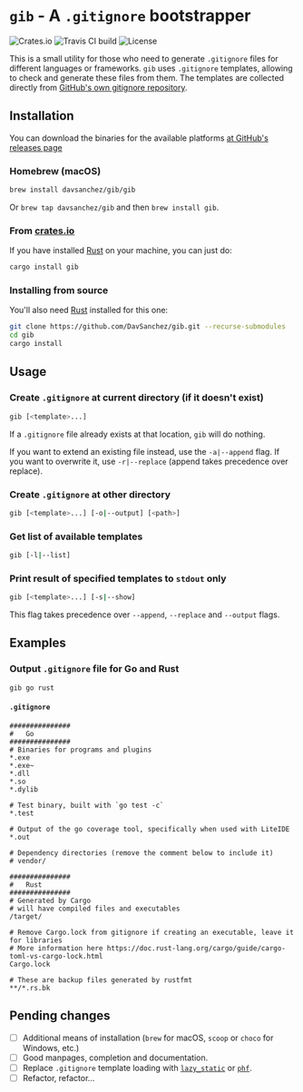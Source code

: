 # `gib` - A `.gitignore` bootstrapper
![Crates.io](https://img.shields.io/crates/v/gib)
![Travis CI build](https://travis-ci.com/DavSanchez/gib.svg?branch=master)
![License](https://img.shields.io/crates/l/gib/0.1.0)

This is a small utility for those who need to generate `.gitignore` files for different languages or frameworks. `gib` uses `.gitignore` templates, allowing to check and generate these files from them. The templates are collected directly from [GitHub's own gitignore repository](https://github.com/github/gitignore).

## Installation
You can download the binaries for the available platforms [at GitHub's releases page](https://github.com/DavSanchez/gib/releases)

### Homebrew (macOS)
```bash
brew install davsanchez/gib/gib
```

Or `brew tap davsanchez/gib` and then `brew install gib`.

### From [crates.io](https://crates.io/crates/gib)
If you have installed [Rust](https://www.rust-lang.org) on your machine, you can just do:
```bash
cargo install gib
```

### Installing from source
You'll also need [Rust](https://www.rust-lang.org) installed for this one:
```bash
git clone https://github.com/DavSanchez/gib.git --recurse-submodules
cd gib
cargo install
```

## Usage
### Create `.gitignore` at current directory (if it doesn't exist)
```bash
gib [<template>...] 
```

If a `.gitignore` file already exists at that location, `gib` will do nothing.

If you want to extend an existing file instead, use the `-a|--append` flag. If you want to overwrite it, use `-r|--replace` (append takes precedence over replace).

### Create `.gitignore` at other directory
```bash
gib [<template>...] [-o|--output] [<path>]
```

### Get list of available templates
```bash
gib [-l|--list]
```

### Print result of specified templates to `stdout` only
```bash
gib [<template>...] [-s|--show]
```

This flag takes precedence over `--append`, `--replace` and `--output` flags.

## Examples
### Output `.gitignore` file for Go and Rust
```bash
gib go rust
```
#### `.gitignore`
```
###############
#   Go
###############
# Binaries for programs and plugins
*.exe
*.exe~
*.dll
*.so
*.dylib

# Test binary, built with `go test -c`
*.test

# Output of the go coverage tool, specifically when used with LiteIDE
*.out

# Dependency directories (remove the comment below to include it)
# vendor/

###############
#   Rust
###############
# Generated by Cargo
# will have compiled files and executables
/target/

# Remove Cargo.lock from gitignore if creating an executable, leave it for libraries
# More information here https://doc.rust-lang.org/cargo/guide/cargo-toml-vs-cargo-lock.html
Cargo.lock

# These are backup files generated by rustfmt
**/*.rs.bk
```
## Pending changes
- [ ] Additional means of installation (`brew` for macOS, `scoop` or `choco` for Windows, etc.)
- [ ] Good manpages, completion and documentation.
- [ ] Replace `.gitignore` template loading with [`lazy_static`](https://docs.rs/lazy_static/) or [`phf`](https://github.com/sfackler/rust-phf).
- [ ] Refactor, refactor...
